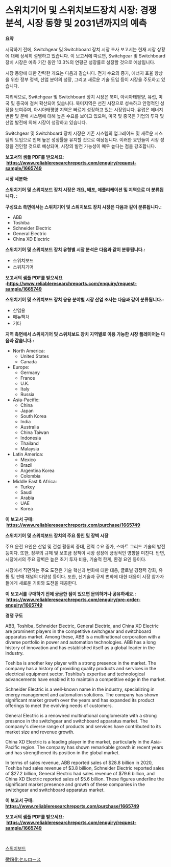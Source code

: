 <p><h1>스위치기어 및 스위치보드장치 시장: 경쟁 분석, 시장 동향 및 2031년까지의 예측</h1></p><p><strong>요약</strong></p>
<p><p>시작하기 전에, Switchgear 및 Switchboard 장치 시장 조사 보고서는 현재 시장 상황에 대해 상세히 설명하고 있습니다. 이 보고서에 따르면, Switchgear 및 Switchboard 장치 시장은 예측 기간 동안 13.3%의 연평균 성장률로 성장할 것으로 예상됩니다.</p><p>시장 동향에 대한 간략한 개요는 다음과 같습니다. 전기 수요의 증가, 에너지 효율 향상을 위한 정부 정책, 산업 분야의 성장, 그리고 새로운 기술 도입 등이 시장을 주도하고 있습니다.</p><p>지리적으로, Switchgear 및 Switchboard 장치 시장은 북미, 아시아태평양, 유럽, 미국 및 중국에 걸쳐 확산되어 있습니다. 북미지역은 선진 시장으로 성숙하고 안정적인 성장을 보여주며, 아시아태평양 지역은 빠르게 성장하고 있는 시장입니다. 유럽은 에너지 변환 및 분배 시스템에 대해 높은 수요를 보이고 있으며, 미국 및 중국은 기업의 투자 및 산업 발전에 의해 시장이 성장하고 있습니다.</p><p>Switchgear 및 Switchboard 장치 시장은 기존 시스템의 업그레이드 및 새로운 시스템의 도입으로 인해 높은 성장률을 유지할 것으로 예상됩니다. 이러한 요인들이 시장 성장을 견인할 것으로 예상되며, 시장의 발전 가능성이 매우 높다는 점을 강조합니다.</p></p>
<p><strong>보고서의 샘플 PDF를 받으세요: &nbsp;<a href="https://www.reliableresearchreports.com/enquiry/request-sample/1665749">https://www.reliableresearchreports.com/enquiry/request-sample/1665749</a></strong></p>
<p><strong>시장 세분화:</strong></p>
<p><strong> 스위치기어 및 스위치보드 장치 시장은 개요, 배포, 애플리케이션 및 지역으로 더 분류됩니다. :</strong></p>
<p><strong>구성요소 측면에서는 스위치기어 및 스위치보드 장치 시장은 다음과 같이 분류됩니다.:</strong></p>
<p><ul><li>ABB</li><li>Toshiba</li><li>Schneider Electric</li><li>General Electric</li><li>China XD Electric</li></ul></p>
<p><strong> 스위치기어 및 스위치보드 장치 유형별 시장 분석은 다음과 같이 분류됩니다.:</strong></p>
<p><ul><li>스위치보드</li><li>스위치기어</li></ul></p>
<p><strong>보고서의 샘플 PDF를 받으세요 :<a href="https://www.reliableresearchreports.com/enquiry/request-sample/1665749">https://www.reliableresearchreports.com/enquiry/request-sample/1665749</a></strong></p>
<p><strong> 스위치기어 및 스위치보드 장치 응용 분야별 시장 산업 조사는 다음과 같이 분류됩니다.:</strong></p>
<p><ul><li>산업용</li><li>매뉴팩처</li><li>기타</li></ul></p>
<p><strong>지역 측면에서 스위치기어 및 스위치보드 장치 지역별로 이용 가능한 시장 플레이어는 다음과 같습니다.:</strong></p>
<p><ul>
    <li>
        North America:
        <ul>
            <li>United States</li>
            <li>Canada</li>
        </ul>
    </li>
    <li>
        Europe:
        <ul>
            <li>Germany</li>
            <li>France</li>
            <li>U.K.</li>
            <li>Italy</li>
            <li>Russia</li>
        </ul>
    </li>
    <li>
        Asia-Pacific:
        <ul>
            <li>China</li>
            <li>Japan</li>
            <li>South Korea</li>
            <li>India</li>
            <li>Australia</li>
            <li>China Taiwan</li>
            <li>Indonesia</li>
            <li>Thailand</li>
            <li>Malaysia</li>
        </ul>
    </li>
    <li>
        Latin America:
        <ul>
            <li>Mexico</li>
            <li>Brazil</li>
            <li>Argentina Korea</li>
            <li>Colombia</li>
        </ul>
    </li>
    <li>
        Middle East & Africa:
        <ul>
            <li>Turkey</li>
            <li>Saudi</li>
            <li>Arabia</li>
            <li>UAE</li>
            <li>Korea</li>
        </ul>
    </li>
    </ul></p>
<p><strong>이 보고서 구매: &nbsp;<a href="https://www.reliableresearchreports.com/purchase/1665749">https://www.reliableresearchreports.com/purchase/1665749</a></strong></p>
<p><strong>스위치기어 및 스위치보드 장치의 주요 동인 및 장벽 시장</strong></p>
<p><p>주요 운전 요인은 산업 및 건설 활동의 증대, 전력 수요 증가, 스마트 그리드 기술의 발전 등이다. 또한, 정부의 규제 및 보조금 정책이 시장 성장에 긍정적인 영향을 미친다. 반면, 시장에서의 주요 장벽은 높은 초기 투자 비용, 기술적 한계, 환경 요인 등이다.</p><p>시장에서 직면하는 주요 도전은 기술 혁신과 변화에 대한 대응, 글로벌 경쟁력 강화, 유통 및 판매 채널의 다양성 등이다. 또한, 신기술과 규제 변화에 대한 대응이 시장 참가자들에게 새로운 기회와 도전을 제공한다.</p></p>
<p><strong>이 보고서를 구매하기 전에 궁금한 점이 있으면 문의하거나 공유하세요.: &nbsp;<a href="https://www.reliableresearchreports.com/enquiry/pre-order-enquiry/1665749">https://www.reliableresearchreports.com/enquiry/pre-order-enquiry/1665749</a></strong></p>
<p><strong>경쟁 구도</strong></p>
<p><p>ABB, Toshiba, Schneider Electric, General Electric, and China XD Electric are prominent players in the competitive switchgear and switchboard apparatus market. Among these, ABB is a multinational corporation with a diverse portfolio in power and automation technologies. ABB has a long history of innovation and has established itself as a global leader in the industry.</p><p>Toshiba is another key player with a strong presence in the market. The company has a history of providing quality products and services in the electrical equipment sector. Toshiba's expertise and technological advancements have enabled it to maintain a competitive edge in the market.</p><p>Schneider Electric is a well-known name in the industry, specializing in energy management and automation solutions. The company has shown significant market growth over the years and has expanded its product offerings to meet the evolving needs of customers.</p><p>General Electric is a renowned multinational conglomerate with a strong presence in the switchgear and switchboard apparatus market. The company's diverse range of products and services have contributed to its market size and revenue growth.</p><p>China XD Electric is a leading player in the market, particularly in the Asia-Pacific region. The company has shown remarkable growth in recent years and has strengthened its position in the global market.</p><p>In terms of sales revenue, ABB reported sales of $28.8 billion in 2020, Toshiba had sales revenue of $3.8 billion, Schneider Electric reported sales of $27.2 billion, General Electric had sales revenue of $79.6 billion, and China XD Electric reported sales of $5.6 billion. These figures underline the significant market presence and growth of these companies in the switchgear and switchboard apparatus market.</p></p>
<p><strong>이 보고서 구매: &nbsp; <a href="https://www.reliableresearchreports.com/purchase/1665749">https://www.reliableresearchreports.com/purchase/1665749</a></strong></p>
<p><strong>보고서의 샘플 PDF를 받으세요: &nbsp;<a href="https://www.reliableresearchreports.com/enquiry/request-sample/1665749">https://www.reliableresearchreports.com/enquiry/request-sample/1665749</a></strong><strong></strong></p>
<p>&nbsp;</p>
<p><p><a href="https://github.com/crfsywufhm81415/Market-Research-Report-List-1/blob/main/352845214921.md">스위치보드</a></p><p><a href="https://github.com/zekaoe592392/Market-Research-Report-List-1/blob/main/625538216112.md">微粉化セルロース</a></p></p>